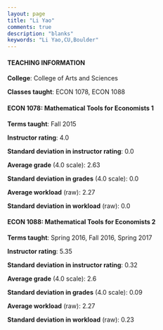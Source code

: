 ```yaml
---
layout: page
title: "Li Yao" 
comments: true
description: "blanks"
keywords: "Li Yao,CU,Boulder"
---
```

<head>
<script src="https://ajax.googleapis.com/ajax/libs/jquery/2.1.3/jquery.min.js"></script>
<script src="https://dl.dropboxusercontent.com/s/pc42nxpaw1ea4o9/highcharts.js?dl=0"></script>
<!-- <script src="../assets/js/highcharts.js"></script> -->
<style type="text/css">@font-face {
	font-family: "Bebas Neue";
	src: url(https://www.filehosting.org/file/details/544349/BebasNeue Regular.otf) format("opentype");
	}
	h1.Bebas { 
		font-family: "Bebas Neue", Verdana, Tahoma;
	}
</style>
</head>
	   
#### TEACHING INFORMATION

**College**: College of Arts and Sciences

**Classes taught**: ECON 1078, ECON 1088

#### ECON 1078: Mathematical Tools for Economists 1

**Terms taught**: Fall 2015

**Instructor rating**: 4.0

**Standard deviation in instructor rating**: 0.0

**Average grade** (4.0 scale): 2.63

**Standard deviation in grades** (4.0 scale): 0.0

**Average workload** (raw): 2.27

**Standard deviation in workload** (raw): 0.0

#### ECON 1088: Mathematical Tools for Economists 2

**Terms taught**: Spring 2016, Fall 2016, Spring 2017

**Instructor rating**: 5.35

**Standard deviation in instructor rating**: 0.32

**Average grade** (4.0 scale): 2.6

**Standard deviation in grades** (4.0 scale): 0.09

**Average workload** (raw): 2.27

**Standard deviation in workload** (raw): 0.23

